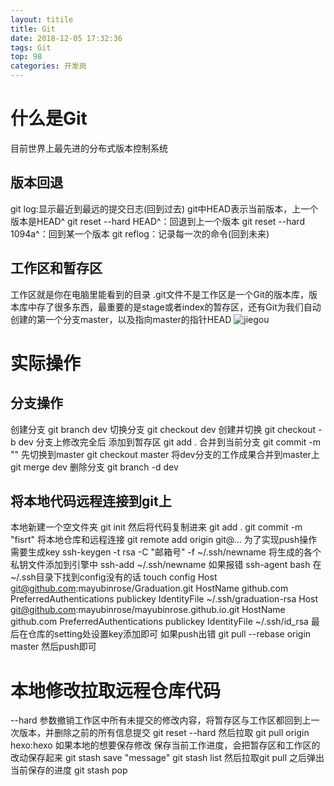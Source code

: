 ```yaml
---
layout: titile
title: Git
date: 2018-12-05 17:32:36
tags: Git
top: 98
categories: 开发岗
---
```

# 什么是Git
目前世界上最先进的分布式版本控制系统
## 版本回退
git log:显示最近到最远的提交日志(回到过去)
git中HEAD表示当前版本，上一个版本是HEAD^
git reset --hard HEAD^：回退到上一个版本
git reset --hard 1094a^：回到某一个版本
git reflog：记录每一次的命令(回到未来)
## 工作区和暂存区
工作区就是你在电脑里能看到的目录
.git文件不是工作区是一个Git的版本库，版本库中存了很多东西，最重要的是stage或者index的暂存区，还有Git为我们自动创建的第一个分支master，以及指向master的指针HEAD
![jiegou](/Git/p1.png "图示")
 <!--more--> 
# 实际操作
## 分支操作
创建分支
git branch dev
切换分支
git checkout dev
创建并切换
git checkout -b dev
分支上修改完全后
添加到暂存区
git add .
合并到当前分支
git commit -m ""
先切换到master
git checkout master
将dev分支的工作成果合并到master上
git merge dev
删除分支
git branch -d dev
## 将本地代码远程连接到git上
本地新建一个空文件夹
git init
然后将代码复制进来
git add .
git commit -m "fisrt"
将本地仓库和远程连接
git remote add origin git@...
为了实现push操作需要生成key
ssh-keygen -t rsa -C "邮箱号" -f  ~/.ssh/newname
将生成的各个私钥文件添加到引擎中
ssh-add ~/.ssh/newname
如果报错
ssh-agent bash
在~/.ssh目录下找到config没有的话 touch config
Host git@github.com:mayubinrose/Graduation.git
HostName github.com
PreferredAuthentications publickey
IdentityFile ~/.ssh/graduation-rsa
Host git@github.com:mayubinrose/mayubinrose.github.io.git
HostName github.com
PreferredAuthentications publickey
IdentityFile ~/.ssh/id_rsa
最后在仓库的setting处设置key添加即可
如果push出错
git pull --rebase origin master
然后push即可
# 本地修改拉取远程仓库代码
--hard 参数撤销工作区中所有未提交的修改内容，将暂存区与工作区都回到上一次版本，并删除之前的所有信息提交
git reset --hard
然后拉取
git pull origin hexo:hexo 
如果本地的想要保存修改 保存当前工作进度，会把暂存区和工作区的改动保存起来
git stash save "message" git stash list 
然后拉取git pull 之后弹出当前保存的进度
git stash pop